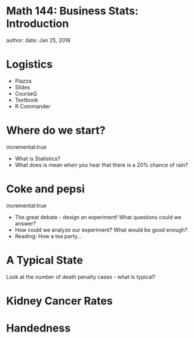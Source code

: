 Math 144: Business Stats: Introduction
========================================================
author: 
date: Jan 25, 2016

Logistics
===
* Piazza
* Slides
* CourseQ
* Textbook
* R Commander

Where do we start?
===
incremental:true

* What is Statistics?
* What does is mean when you hear that there is a 20% chance of rain?

Coke and pepsi
===
incremental:true

* The great debate - design an experiment! What questions could we answer?
* How could we analyze our experiment? What would be good enough?
* Reading: How a tea party...

A Typical State
===
Look at the number of death penalty cases - what is typical?

Kidney Cancer Rates
===

Handedness
===

